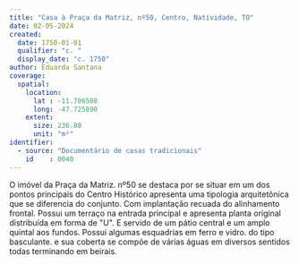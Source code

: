 ```yaml
---
title: "Casa à Praça da Matriz, nº50, Centro, Natividade, TO"
date: 02-05-2024
created:
  date: 1750-01-01
  qualifier: "c. "
  display_date: "c. 1750"
author: Eduarda Santana
coverage:
  spatial:
    location:
      lat : -11.706508
      long: -47.725890
    extent:
      size: 236.88
      unit: "m²"
identifier:
  - source: "Documentário de casas tradicionais"
    id    : 0040
---
```


O imóvel da Praça da Matriz. nº50 se destaca por se situar em um dos pontos principais do Centro Histórico apresenta uma tipologia arquitetônica que se diferencia do conjunto. Com implantação recuada do alinhamento frontal. Possui um terraço na entrada principal e apresenta planta original distribuída em forma de "U". E servido de um pátio central e um amplo quintal aos fundos. Possui algumas esquadrias em ferro e vidro. do tipo basculante. e sua coberta se compõe de várias águas em diversos sentidos todas terminando em beirais.

